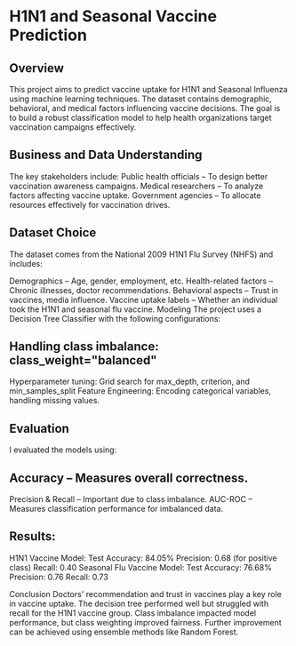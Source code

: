 #   H1N1 and Seasonal Vaccine Prediction
## Overview
This project aims to predict vaccine uptake for H1N1 and Seasonal Influenza using machine learning techniques. The dataset contains demographic, behavioral, 
and medical factors influencing vaccine decisions. The goal is to build a robust classification model to help health organizations target vaccination campaigns effectively.

## Business and Data Understanding
The key stakeholders include:
Public health officials – To design better vaccination awareness campaigns.
Medical researchers – To analyze factors affecting vaccine uptake.
Government agencies – To allocate resources effectively for vaccination drives.

## Dataset Choice
The dataset comes from the National 2009 H1N1 Flu Survey (NHFS) and includes:

Demographics – Age, gender, employment, etc.
Health-related factors – Chronic illnesses, doctor recommendations.
Behavioral aspects – Trust in vaccines, media influence.
Vaccine uptake labels – Whether an individual took the H1N1 and seasonal flu vaccine.
Modeling
The project uses a Decision Tree Classifier with the following configurations:

## Handling class imbalance: class_weight="balanced"
Hyperparameter tuning: Grid search for max_depth, criterion, and min_samples_split
Feature Engineering: Encoding categorical variables, handling missing values.

## Evaluation
I evaluated the models using:

## Accuracy – Measures overall correctness.
Precision & Recall – Important due to class imbalance.
AUC-ROC – Measures classification performance for imbalanced data.

## Results:
H1N1 Vaccine Model:
Test Accuracy: 84.05%
Precision: 0.68 (for positive class)
Recall: 0.40
Seasonal Flu Vaccine Model:
Test Accuracy: 76.68%
Precision: 0.76
Recall: 0.73

Conclusion
Doctors' recommendation and trust in vaccines play a key role in vaccine uptake.
The decision tree performed well but struggled with recall for the H1N1 vaccine group.
Class imbalance impacted model performance, but class weighting improved fairness.
Further improvement can be achieved using ensemble methods like Random Forest.
